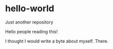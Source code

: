 # hello-world
Just another repository

Hello people reading this!

I thought I would write a byte about myself. There.
